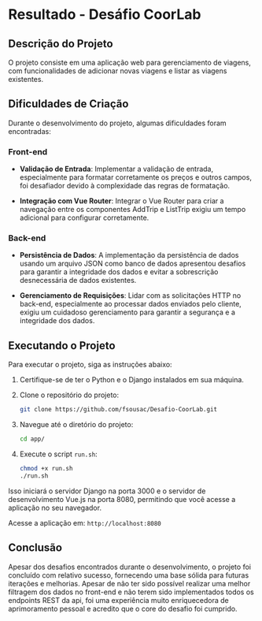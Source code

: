 # Resultado - Desáfio CoorLab

## Descrição do Projeto

O projeto consiste em uma aplicação web para gerenciamento de viagens, com funcionalidades de adicionar novas viagens e listar as viagens existentes.

## Dificuldades de Criação

Durante o desenvolvimento do projeto, algumas dificuldades foram encontradas:

### Front-end

- **Validação de Entrada**: Implementar a validação de entrada, especialmente para formatar corretamente os preços e outros campos, foi desafiador devido à complexidade das regras de formatação.

- **Integração com Vue Router**: Integrar o Vue Router para criar a navegação entre os componentes AddTrip e ListTrip exigiu um tempo adicional para configurar corretamente.

### Back-end

- **Persistência de Dados**: A implementação da persistência de dados usando um arquivo JSON como banco de dados apresentou desafios para garantir a integridade dos dados e evitar a sobrescrição desnecessária de dados existentes.

- **Gerenciamento de Requisições**: Lidar com as solicitações HTTP no back-end, especialmente ao processar dados enviados pelo cliente, exigiu um cuidadoso gerenciamento para garantir a segurança e a integridade dos dados.

## Executando o Projeto

Para executar o projeto, siga as instruções abaixo:

1. Certifique-se de ter o Python e o Django instalados em sua máquina.

2. Clone o repositório do projeto:

   ```bash
   git clone https://github.com/fsousac/Desafio-CoorLab.git
   ```

3. Navegue até o diretório do projeto:

   ```bash
   cd app/
   ```

4. Execute o script `run.sh`:
   ```bash
   chmod +x run.sh
   ./run.sh
   ```

Isso iniciará o servidor Django na porta 3000 e o servidor de desenvolvimento Vue.js na porta 8080, permitindo que você acesse a aplicação no seu navegador.

Acesse a aplicação em: `http://localhost:8080`

## Conclusão

Apesar dos desafios encontrados durante o desenvolvimento, o projeto foi concluído com relativo sucesso, fornecendo uma base sólida para futuras iterações e melhorias. Apesar de não ter sido possível realizar uma melhor filtragem dos dados no front-end e não terem sido implementados todos os endpoints REST da api, foi uma experiência muito enriquecedora de aprimoramento pessoal e acredito que o core do desafio foi cumprido.
